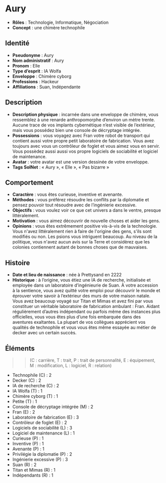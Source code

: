 # Aury

* **Rôles** : Technologie, Informatique, Négociation
* **Concept** : une chimère technophile

## Identité

* **Pseudonyme** : Aury
* **Nom administratif** : Aury
* **Pronom** : Elle
* **Type d’esprit** : IA Wolfa
* **Enveloppe** : Chimère cyborg
* **Professions** : Hackeur
* **Affiliations** : Suan, Indépendante

## Description

* **Description physique** : incarnée dans une enveloppe de chimère, vous ressemblez à une renarde anthropomorphe d’environ un mètre trente. Aucune trace de vos implants cybernétique n’est visible de l’extérieur, mais vous possédez bien une console de décryptage intégrée.
* **Possessions** : vous voyagez avec Fran votre robot de transport qui contient aussi votre propre petit laboratoire de fabrication. Vous avez toujours avec vous un contrôleur de foglet et vous aimez vous en servir. Vous possèdez aussi aussi vos propre logiciels de sociabilité et logiciel de maintenance.
* **Avatar** : votre avatar est une version dessinée de votre enveloppe.
* **Tags SolNet** : « Aury », « Elle », « Pas bizarre »

## Comportement

* **Caractère** : vous êtes curieuse, inventive et avenante.
* **Méthodes** : vous préférez résoudre les conflits par la diplomatie et pensez pouvoir tout résoudre avec de l’ingénierie excessive.
* **Objectifs** : vous voulez voir ce que cet univers a dans le ventre, presque littéralement.
* **Motivation** : vous aimez découvrir de nouvelle choses et aider les gens.
* **Opinions** : vous êtes extrêmement positive vis-à-vis de la technologie. Vous n'avez littéralement rien à faire de l'origine des gens, s'ils sont modifiés ou non. Les psions vous intriguent beaucoup. Au niveau de la politique, vous n'avez aucun avis sur la Terre et considèrez que les colonies contiennent autant de bonnes choses que de mauvaises.

## Histoire

* **Date et lieu de naissance** : née à Prettysand en 2222
* **Historique** : à l’origine, vous étiez une IA de recherche, initialisée et employée dans un laboratoire d’ingénieurie de Suan. À votre accession à la sentience, vous avez quitté votre emploi pour découvrir le monde et éprouver votre savoir à l’extérieur des murs de votre maison natale. Vous avez beaucoup voyagé sur Titan et Mimas et avez fini par vous constituer un véritable laboratoire de fabrication ambulant : Fran. Aidant régulièrement d’autres indépendant ou parfois même des instances plus officielles, vous vous êtes plus d’une fois embarquée dans des aventures exaltantes. La plupart de vos collègues apprécient vos qualités de technophile et vous vous êtes même essayée au métier de decker avec un certain succès.

## Éléments

>> (C : carrière, T : trait, P : trait de personnalité, E : équipement, M : modification, L : logiciel, R : relation)

* Technophile (C) : 2
* Decker (C) : 2
* IA de recherche (C) : 2
* IA Wolfa (T) : 1
* Chimère cyborg (T) : 1
* Petite (T) : 1
* Console de décryptage intégrée (M) : 2
* Fran (E) : 2
* Laboratoire de fabrication (E) : 3
* Contrôleur de foglet (E) : 2
* Logiciels de sociabilité (L) : 3
* Logiciel de maintenance (L) : 1
* Curieuse (P) : 1
* Inventive (P) : 1
* Avenante (P) : 1
* Privilégie la diplomatie (P) : 2
* Ingénierie excessive (P) : 3
* Suan (R) : 2
* Titan et Mimas (R) : 1
* Indépendants (R) : 1
